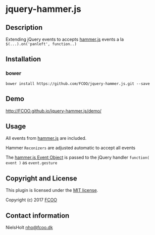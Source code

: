 # jquery-hammer.js
>
[hammer.js]: http://hammerjs.github.io/

## Description
Extending jQuery events to accepts [hammer.js] events a la `$(...).on('panleft', function..)`

## Installation
### bower
`bower install https://github.com/FCOO/jquery-hammer.js.git --save`

## Demo
http://FCOO.github.io/jquery-hammer.js/demo/ 

## Usage
All events from [hammer.js] are included. 

Hammer `Reconizers` are adjusted automatic to accept all events

The [hammer.js Event Object](http://hammerjs.github.io/api/#event-object) is passed to the jQuery handler `function( event )` as `event.gesture`


## Copyright and License
This plugin is licensed under the [MIT license](https://github.com/FCOO/jquery-hammer.js/LICENSE).

Copyright (c) 2017 [FCOO](https://github.com/FCOO)

## Contact information

NielsHolt nho@fcoo.dk
